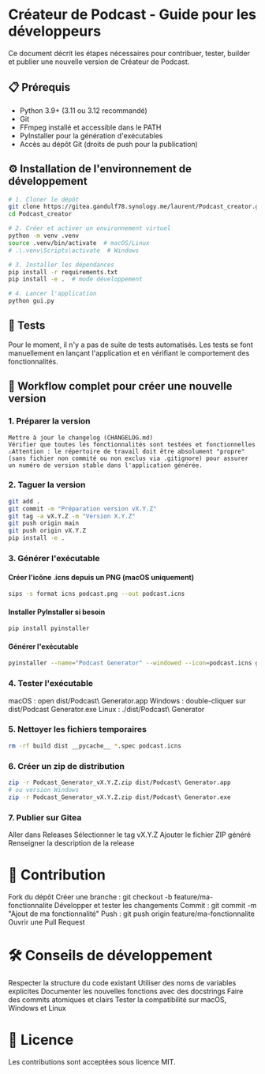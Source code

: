 # Créateur de Podcast - Guide pour les développeurs

Ce document décrit les étapes nécessaires pour contribuer, tester, builder et publier une nouvelle version de Créateur de Podcast.

## 📋 Prérequis

- Python 3.9+ (3.11 ou 3.12 recommandé)
- Git
- FFmpeg installé et accessible dans le PATH
- PyInstaller pour la génération d'exécutables
- Accès au dépôt Git (droits de push pour la publication)

## ⚙️ Installation de l'environnement de développement

```sh
# 1. Cloner le dépôt
git clone https://gitea.gandulf78.synology.me/laurent/Podcast_creator.git
cd Podcast_creator

# 2. Créer et activer un environnement virtuel
python -m venv .venv
source .venv/bin/activate  # macOS/Linux
# .\.venv\Scripts\activate  # Windows

# 3. Installer les dépendances
pip install -r requirements.txt
pip install -e .  # mode développement

# 4. Lancer l'application
python gui.py
```

## 🧪 Tests
Pour le moment, il n'y a pas de suite de tests automatisés.
Les tests se font manuellement en lançant l'application et en vérifiant le comportement des fonctionnalités.

## 🚀 Workflow complet pour créer une nouvelle version

### 1. Préparer la version
    Mettre à jour le changelog (CHANGELOG.md)
    Vérifier que toutes les fonctionnalités sont testées et fonctionnelles
    ⚠️Attention : le répertoire de travail doit être absolument "propre" (sans fichier non commité ou non exclus via .gitignore) pour assurer un numéro de version stable dans l'application générée.

    
### 2. Taguer la version

```sh
git add .
git commit -m "Préparation version vX.Y.Z"
git tag -a vX.Y.Z -m "Version X.Y.Z"
git push origin main
git push origin vX.Y.Z
pip install -e .
```

### 3. Générer l'exécutable
#### Créer l'icône .icns depuis un PNG (macOS uniquement)
```sh
sips -s format icns podcast.png --out podcast.icns
```

#### Installer PyInstaller si besoin
```sh
pip install pyinstaller
```

#### Générer l'exécutable
```sh
pyinstaller --name="Podcast Generator" --windowed --icon=podcast.icns gui.py
```

### 4. Tester l'exécutable

macOS : open dist/Podcast\ Generator.app
Windows : double-cliquer sur dist/Podcast Generator.exe
Linux : ./dist/Podcast\ Generator

### 5. Nettoyer les fichiers temporaires
```sh
rm -rf build dist __pycache__ *.spec podcast.icns
```

### 6. Créer un zip de distribution
```sh
zip -r Podcast_Generator_vX.Y.Z.zip dist/Podcast\ Generator.app
# ou version Windows
zip -r Podcast_Generator_vX.Y.Z.zip dist/Podcast\ Generator.exe
```

### 7. Publier sur Gitea
Aller dans Releases
Sélectionner le tag vX.Y.Z
Ajouter le fichier ZIP généré
Renseigner la description de la release


# 🤝 Contribution
Fork du dépôt
Créer une branche : git checkout -b feature/ma-fonctionnalite
Développer et tester les changements
Commit : git commit -m "Ajout de ma fonctionnalité"
Push : git push origin feature/ma-fonctionnalite
Ouvrir une Pull Request

# 🛠 Conseils de développement
Respecter la structure du code existant
Utiliser des noms de variables explicites
Documenter les nouvelles fonctions avec des docstrings
Faire des commits atomiques et clairs
Tester la compatibilité sur macOS, Windows et Linux

# 📜 Licence
Les contributions sont acceptées sous licence MIT.
